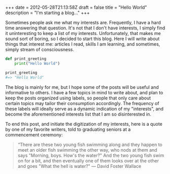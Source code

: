 +++
date = 2012-05-28T21:13:58Z
draft = false
title = "Hello World"
description = "I'm starting a blog..."
+++


Sometimes people ask me what my interests are. Frequently, I have a hard time answering that question.
It's not that I don't have interests, I simply find it uninteresting to keep a list of my
interests. Unfortunately, that makes me sound sort of boring, so I decided to start this blog. Here I will write about things that interest me:
articles I read, skills I am learning, and sometimes, simply stream of consciousness.

```python
def print_greeting
    print("Hello World")

print_greeting
#=> "Hello World"
```

The blog is mainly for me, but I hope some of the posts will be useful
and informative to others. I have a few topics in mind to write about, and plan to keep the posts
organized using labels, so people that only care about certain topics may tailor their consumption accordingly.
The frequency of these labels will ideally serve as a dynamic indication of my "interests", and
become the aforementioned interests list that I am so disinterested in.

To end this post, and initiate the digitization of my interests,
here is a quote by one of my favorite writers, told to graduating
seniors at a commencement ceremony:

> “There are these two young fish swimming along and they happen to meet
> an older fish swimming the other way, who nods at them and says
> "Morning, boys. How's the water?" And the two young fish swim on for a
> bit, and then eventually one of them looks over at the other and goes
> "What the hell is water?"
> ― David Foster Wallace

